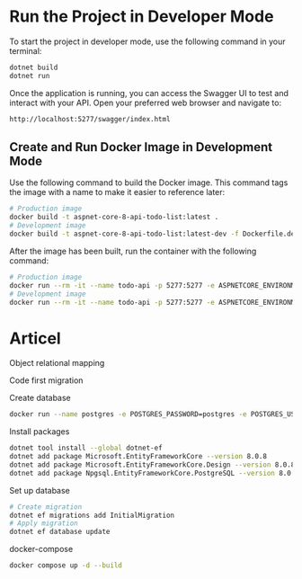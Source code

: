 # Run the Project in Developer Mode

To start the project in developer mode, use the following command in your terminal:

```bash
dotnet build
dotnet run
```

Once the application is running, you can access the Swagger UI to test and interact with your API. Open your preferred web browser and navigate to:

```bash
http://localhost:5277/swagger/index.html
```

## Create and Run Docker Image in Development Mode

Use the following command to build the Docker image. This command tags the image with a name to make it easier to reference later:

```bash
# Production image
docker build -t aspnet-core-8-api-todo-list:latest .
# Development image
docker build -t aspnet-core-8-api-todo-list:latest-dev -f Dockerfile.dev .
```

After the image has been built, run the container with the following command:

```bash
# Production image
docker run --rm -it --name todo-api -p 5277:5277 -e ASPNETCORE_ENVIRONMENT=Development aspnet-core-8-api-todo-list:latest
# Development image
docker run --rm -it --name todo-api -p 5277:5277 -e ASPNETCORE_ENVIRONMENT=Development aspnet-core-8-api-todo-list:latest-dev
```


# Articel

Object relational mapping

Code first migration



Create database
```bash
docker run --name postgres -e POSTGRES_PASSWORD=postgres -e POSTGRES_USER=postgres -p 5432:5432 -d postgres:16.4
```

Install packages
```bash
dotnet tool install --global dotnet-ef
dotnet add package Microsoft.EntityFrameworkCore --version 8.0.8
dotnet add package Microsoft.EntityFrameworkCore.Design --version 8.0.8
dotnet add package Npgsql.EntityFrameworkCore.PostgreSQL --version 8.0.4
```

Set up database
```bash
# Create migration
dotnet ef migrations add InitialMigration
# Apply migration
dotnet ef database update
```

docker-compose
```bash
docker compose up -d --build 
```